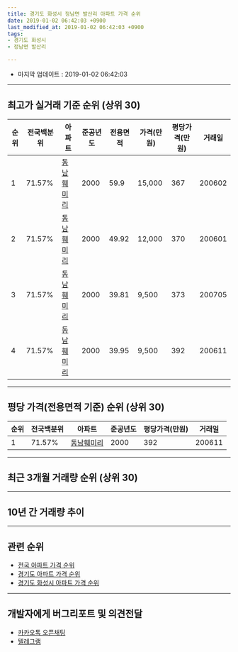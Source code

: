 ```yaml
---
title: 경기도 화성시 정남면 발산리 아파트 가격 순위
date: 2019-01-02 06:42:03 +0900
last_modified_at: 2019-01-02 06:42:03 +0900
tags:
- 경기도 화성시
- 정남면 발산리

---
```


* 마지막 업데이트 : 2019-01-02 06:42:03

---

## 최고가 실거래 기준 순위 (상위 30)


|순위|전국백분위|아파트|준공년도|전용면적|가격(만원)|평당가격(만원)|거래일|
|---|---|---|---|---|---|---|---|
|1|71.57%|[동남훼미리](https://search.naver.com/search.naver?query=%EA%B2%BD%EA%B8%B0%EB%8F%84+%ED%99%94%EC%84%B1%EC%8B%9C+%EC%A0%95%EB%82%A8%EB%A9%B4+%EB%B0%9C%EC%82%B0%EB%A6%AC+%EB%8F%99%EB%82%A8%ED%9B%BC%EB%AF%B8%EB%A6%AC)|2000|59.9|15,000|367|200602|
|2|71.57%|[동남훼미리](https://search.naver.com/search.naver?query=%EA%B2%BD%EA%B8%B0%EB%8F%84+%ED%99%94%EC%84%B1%EC%8B%9C+%EC%A0%95%EB%82%A8%EB%A9%B4+%EB%B0%9C%EC%82%B0%EB%A6%AC+%EB%8F%99%EB%82%A8%ED%9B%BC%EB%AF%B8%EB%A6%AC)|2000|49.92|12,000|370|200601|
|3|71.57%|[동남훼미리](https://search.naver.com/search.naver?query=%EA%B2%BD%EA%B8%B0%EB%8F%84+%ED%99%94%EC%84%B1%EC%8B%9C+%EC%A0%95%EB%82%A8%EB%A9%B4+%EB%B0%9C%EC%82%B0%EB%A6%AC+%EB%8F%99%EB%82%A8%ED%9B%BC%EB%AF%B8%EB%A6%AC)|2000|39.81|9,500|373|200705|
|4|71.57%|[동남훼미리](https://search.naver.com/search.naver?query=%EA%B2%BD%EA%B8%B0%EB%8F%84+%ED%99%94%EC%84%B1%EC%8B%9C+%EC%A0%95%EB%82%A8%EB%A9%B4+%EB%B0%9C%EC%82%B0%EB%A6%AC+%EB%8F%99%EB%82%A8%ED%9B%BC%EB%AF%B8%EB%A6%AC)|2000|39.95|9,500|392|200611|


---

## 평당 가격(전용면적 기준) 순위 (상위 30)


|순위|전국백분위|아파트|준공년도|평당가격(만원)|거래일|
|---|---|---|---|---|---|
|1|71.57%|[동남훼미리](https://search.naver.com/search.naver?query=%EA%B2%BD%EA%B8%B0%EB%8F%84+%ED%99%94%EC%84%B1%EC%8B%9C+%EC%A0%95%EB%82%A8%EB%A9%B4+%EB%B0%9C%EC%82%B0%EB%A6%AC+%EB%8F%99%EB%82%A8%ED%9B%BC%EB%AF%B8%EB%A6%AC)|2000|392|200611|


---

## 최근 3개월 거래량 순위 (상위 30)


<div style="width:100%;">
    <canvas id="deal_count_ranking" height="250"></canvas>
</div>


<script>
new Chart(document.getElementById("deal_count_ranking"), {
    type: 'horizontalBar',
    data: {
        labels: ['동남훼미리'],
        datasets: [{
            label: '실거래 수',
            data: [5],
            borderColor: "rgba(255, 0, 128, 1)",
            backgroundColor: "rgba(255, 0, 128, 0.5)",
            fill: false,
        }]
    },
    options: {
        responsive: true,
        title: {
            display: true,
            text: '최근 3개월 거래량 순위'
        },
        tooltips: {
            mode: 'index',
            intersect: false,
            callbacks: {
                title: function(tooltipItems, data) {
                    return "실거래 수:";
                },
                label: function(tooltipItem, data) {
                    return data.labels[tooltipItem.index] + ": " + tooltipItem.xLabel;
                }
            }
        },
        hover: {
            mode: 'nearest',
            intersect: true
        },
        scales: {
            xAxes: [{
                display: true,
                scaleLabel: {
                    display: true,
                    labelString: '실거래 수'
                },
                ticks: {
                    suggestedMin: 0,
                }
            }],
            yAxes: [{
                display: true,
                ticks: {
                    autoSkip: false,
                    callback: function(value, index, values) {
                        if (value.length > 15)
                            return value.substr(0, 13) + "...";
                        else
                            return value;
                    }
                },
                scaleLabel: {
                    display: false,
                }
            }]
        }
    }
});

</script>


---

## 10년 간 거래량 추이


<div style="width:100%;">
    <canvas id="deal_progress" height="250"></canvas>
</div>

<script>
new Chart(document.getElementById("deal_progress"), {
    type: 'line',
    data: {
        labels: ['200901','200902','200903','200904','200905','200906','200907','200908','200909','200910','200911','200912','201001','201002','201003','201004','201005','201006','201007','201008','201009','201010','201011','201012','201101','201102','201103','201104','201105','201106','201107','201108','201109','201110','201111','201112','201201','201202','201203','201204','201205','201206','201207','201208','201209','201210','201211','201212','201301','201302','201303','201304','201305','201306','201307','201308','201309','201310','201311','201312','201401','201402','201403','201404','201405','201406','201407','201408','201409','201410','201411','201412','201501','201502','201503','201504','201505','201506','201507','201508','201509','201510','201511','201512','201601','201602','201603','201604','201605','201606','201607','201608','201609','201610','201611','201612','201701','201702','201703','201704','201705','201706','201707','201708','201709','201710','201711','201712','201801','201802','201803','201804','201805','201806','201807','201808','201809','201810','201811','201812','201901'],
        datasets: [{
            label: '실거래 수',
            pointRadius: 1,
            data: [10, 4, 13, 7, 18, 9, 5, 6, 8, 12, 12, 2, 9, 9, 16, 19, 8, 8, 9, 7, 4, 9, 12, 7, 1, 13, 11, 21, 20, 5, 17, 13, 17, 15, 10, 3, 6, 7, 12, 7, 8, 9, 7, 2, 5, 5, 2, 3, 6, 8, 4, 5, 7, 9, 4, 8, 7, 6, 4, 4, 5, 8, 8, 11, 6, 2, 3, 8, 12, 9, 5, 6, 10, 7, 12, 6, 6, 9, 7, 8, 6, 10, 8, 7, 6, 11, 7, 6, 6, 9, 13, 7, 9, 9, 6, 4, 3, 9, 10, 7, 7, 6, 11, 3, 9, 6, 5, 4, 3, 4, 6, 4, 5, 4, 6, 6, 6, 4, 4, 1, 0],
            borderColor: "rgba(255, 201, 14, 1)",
            backgroundColor: "rgba(255, 201, 14, 0.5)",
            fill: true,
        }]
    },
    options: {
        responsive: true,
        title: {
            display: true,
            text: '10년간 거래량 추이'
        },
        tooltips: {
            mode: 'index',
            intersect: false,
        },
        hover: {
            mode: 'nearest',
            intersect: true
        },
        scales: {
            xAxes: [{
                display: true,
                scaleLabel: {
                    display: true,
                    labelString: '년/월'
                }
            }],
            yAxes: [{
                display: true,
                ticks: {
                    suggestedMin: 0,
                },
                scaleLabel: {
                    display: true,
                    labelString: '실거래 수'
                }
            }]
        }
    }
});

</script>


---

## 관련 순위

- [전국 아파트 가격 순위](https://inasie.github.io/apt-ranking/전국)
- [경기도 아파트 가격 순위](https://inasie.github.io/apt-ranking/경기도)
- [경기도 화성시 아파트 가격 순위](https://inasie.github.io/apt-ranking/경기도-화성시)


---

## 개발자에게 버그리포트 및 의견전달

- [카카오톡 오픈채팅](https://open.kakao.com/o/gLJUAP4)
- [텔레그램](https://t.me/inasie)

